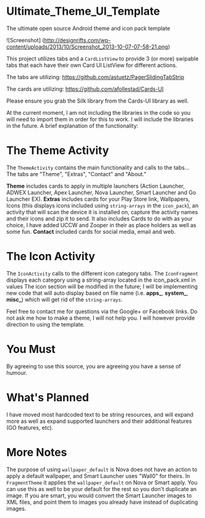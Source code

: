 Ultimate_Theme_UI_Template
==========================

The ultimate open source Android theme and icon pack template

![Screenshot] (http://designrifts.com/wp-content/uploads/2013/10/Screenshot_2013-10-07-07-58-21.png)

This project utilizes tabs and a `CardListView` to provide 3 (or more) swipable tabs that each have their own Card UI ListView for different actions.

The tabs are utilizing: https://github.com/astuetz/PagerSlidingTabStrip

The cards are utilizing: https://github.com/afollestad/Cards-UI

Please ensure you grab the Silk library from the Cards-UI library as well.

At the current moment, I am not including the libraries in the code so you will need to import them in order for this to work. I will include the libraries in the future. A brief explanation of the functionality:

The Theme Activity
==========================

The `ThemeActivity` contains the main functionality and calls to the tabs...
The tabs are "Theme", "Extras", "Contact" and "About." 

**Theme** includes cards to apply in multiple launchers (Action Launcher, ADWEX Launcher, Apex Launcher, Nova Launcher, Smart Launcher and Go Launcher EX).
**Extras** includes cards for your Play Store link, Wallpapers, Icons (this displays icons included using `string-arrays` in the `icon_pack`), an activity that will scan the device it is installed on, capture the activity names and their icons and zip it to send.
It also includes Cards to do with as your choice, I have added UCCW and Zooper in their as place holders as well as some fun.
**Contact** included cards for social media, email and web.

The Icon Activity
==========================
The `IconActivity` calls to the different icon category tabs.
The `IconFragment` displays each category using a string-array located in the icon_pack.xml in values
The icon section will be modified in the future; I will be implementing new code that will auto display based on file name (i.e. **apps_**, **system_**, **misc_**) which will get rid of the `string-arrays`.

Feel free to contact me for questions via the Google+ or Facebook links. Do not ask me how to make a theme, I will not help you. I will however provide direction to using the template.

You Must
==========================
By agreeing to use this source, you are agreeing you have a sense of humour. 

What's Planned
==========================
I have moved most hardcoded text to be string resources, and will expand more as well as expand supported launchers and their additional features (GO features, etc).

More Notes
==========================
The purpose of using `wallpaper_default` is Nova does not have an action to apply a default wallpaper, and Smart Launcher uses "Wall0" for theirs.
In `FragmentTheme` it applies the `wallpaper_default` on Nova or Smart apply. You can use this as well to be your default for the rest so you don't duplicate an image.
If you are smart, you would convert the Smart Launcher images to XML files, and point them to images you already have instead of duplicating images.





